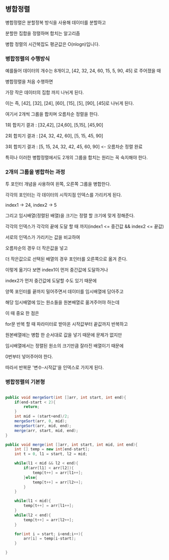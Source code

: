## 병합정렬

병합정렬은 분할정복 방식을 사용해 데이터를 분할하고 

분할한 집합을 정렬하며 합치는 알고리즘

병합 정렬의 시간복잡도 평균값은 O(nlogn)입니다.

### 병합정렬의 수행방식

예를들어 데이터의 개수는 8개이고, [42, 32, 24, 60, 15, 5, 90, 45] 로 주어졌을 때

병합정렬을 처음 수행하면

가장 작은 데이터의 집합 까지 나뉘게 된다.

이는 즉, [42], [32], [24], [60], [15], [5], [90], [45]로 나뉘게 된다.

여기서 2개씩 그룹을 합치며 오름차순 정렬을 한다.

1회 합치기 결과 : [32,42], [24,60], [5,15], [45,90]

2회 합치기 결과 : [24, 32, 42, 60], [5, 15, 45, 90]

3회 합치기 결과 : [5, 15, 24, 32, 42, 45, 60, 90] <- 오름차순 정렬 완료

특히나 이러한 병합정렬에서도 2개의 그룹을 합치는 원리는 꼭 숙지해야 한다.



### 2개의 그룹을 병합하는 과정

투 포인터 개념을 사용하여 왼쪽, 오른쪽 그룹을 병합한다.

각각의 포인터는 각 데이터의 시작지점 인덱스를 가리키게 된다.

index1 -> 24, index2 -> 5

그리고 임시배열(정렬된 배열)을 크기는 정렬 할 크기에 맞게 정해준다.

각각의 인덱스가 각각의 끝에 도달 할 때 까지(index1 <= 중간값 && index2 <= 끝값)

서로의 인덱스가 가리키는 값을 비교하여

오름차순의 경우 더 작은값을 넣고

더 작은값으로 선택된 배열의 경우 포인터를 오른쪽으로 옮겨 준다.

이렇게 옮기다 보면 index1이 먼저 중간값에 도달하거나

index2가 먼저 중간값에 도달할 수도 있기 때문에

양쪽 포인터를 끝까지 밀어주면서 데이터를 임시배열에 담아주고

해당 임시배열에 있는 원소들을 원본배열로 옮겨주어야 하는데

이 때 중요 한 점은

for문 반복 할 때 파라미터로 받아온 시작값부터 끝값까지 반복하고

원본배열에는 병합 한 순서대로 값을 넣기 때문에 문제가 없지만

임시배열에서는 정렬된 원소의 크기만큼 잘라진 배열이기 때문에

0번부터 넣어주어야 한다.

따라서 반복문 '변수-시작값'을 인덱스로 가지게 된다.


### 병합정렬의 기본형

```java

public void mergeSort(int []arr, int start, int end){
    if(end-start < 2){
        return;
    }
    int mid = (start+end)/2;
    mergeSort(arr, 0, mid);
    mergeSort(arr, mid, end);
    merge(arr, start, mid, end);
}

public void merge(int []arr, int start, int mid, int end){
    int [] temp = new int[end-start];
    int t = 0, l1 = start, l2 = mid;

    while(l1 < mid && l2 < end){
        if(arr[l1] < arr[l2]){
            temp[t++] = arr[l1++];
        }else{
            temp[t++] = arr[l2++];
        }
    }

    while(l1 < mid){
        temp[t++] = arr[l1++];
    }
    while(l2 < end){
        temp[t++] = arr[l2++];
    }

    for(int i = start; i<end;i++){
        arr[i] = temp[i-start];
    }

}
```
